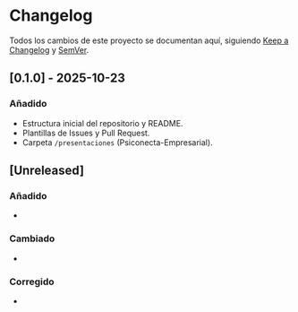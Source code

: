 # Changelog
Todos los cambios de este proyecto se documentan aquí, siguiendo [Keep a Changelog](https://keepachangelog.com/es-ES/1.0.0/) y [SemVer](https://semver.org/lang/es/).

## [0.1.0] - 2025-10-23
### Añadido
- Estructura inicial del repositorio y README.
- Plantillas de Issues y Pull Request.
- Carpeta `/presentaciones` (Psiconecta-Empresarial).

## [Unreleased]
### Añadido
- 
### Cambiado
- 
### Corregido
- 
